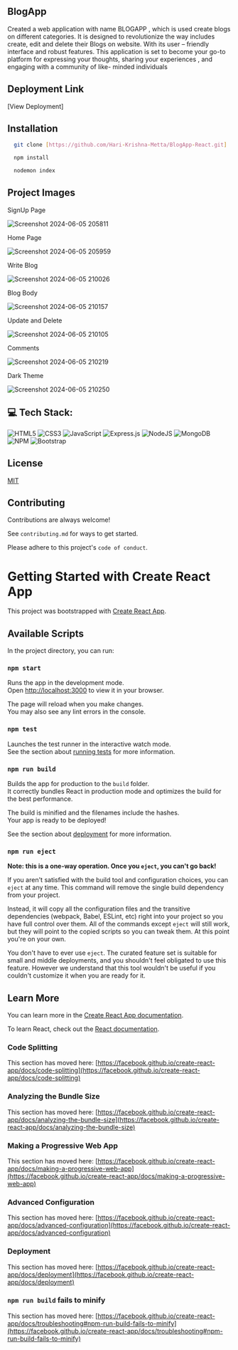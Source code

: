 ## BlogApp

Created a web application with name BLOGAPP ,
which is used create blogs on different categories. It is designed to revolutionize the way includes
create, edit and delete their Blogs on website. With its user – friendly interface and robust
features. This application is set to become your
go-to platform for expressing your thoughts,
sharing your experiences , and engaging with a
community of like- minded individuals


## Deployment Link

[View Deployment]


## Installation

```bash
  git clone [https://github.com/Hari-Krishna-Metta/BlogApp-React.git]
```
```bash
  npm install
```
```bash
  nodemon index
```
  

## Project Images

SignUp Page

![Screenshot 2024-06-05 205811](https://github.com/Hari-Krishna-Metta/BlogApp-React/assets/135844434/92f00ca8-cb86-4e79-b873-cd76eaa82632)

Home Page

![Screenshot 2024-06-05 205959](https://github.com/Hari-Krishna-Metta/BlogApp-React/assets/135844434/4ff9940a-3ad8-4e4d-a58f-c92dad8c6685)

Write Blog

![Screenshot 2024-06-05 210026](https://github.com/Hari-Krishna-Metta/BlogApp-React/assets/135844434/b5009fdb-ac90-4353-b84a-3f634701af34)

Blog Body

![Screenshot 2024-06-05 210157](https://github.com/Hari-Krishna-Metta/BlogApp-React/assets/135844434/efe24113-43ff-4780-8b7b-4adfa0844112)

Update and Delete

![Screenshot 2024-06-05 210105](https://github.com/Hari-Krishna-Metta/BlogApp-React/assets/135844434/90f6b189-3d3f-42bd-88bd-9c6a6f066326)

Comments

![Screenshot 2024-06-05 210219](https://github.com/Hari-Krishna-Metta/BlogApp-React/assets/135844434/d80e5d79-162c-4d1c-b422-c33a3988202f)

Dark Theme

![Screenshot 2024-06-05 210250](https://github.com/Hari-Krishna-Metta/BlogApp-React/assets/135844434/635158ac-6918-413a-9e46-d7ee3bd04fc2)


## 💻 Tech Stack:
![HTML5](https://img.shields.io/badge/html5-%23E34F26.svg?style=for-the-badge&logo=html5&logoColor=white) ![CSS3](https://img.shields.io/badge/css3-%231572B6.svg?style=for-the-badge&logo=css3&logoColor=white) ![JavaScript](https://img.shields.io/badge/javascript-%23323330.svg?style=for-the-badge&logo=javascript&logoColor=%23F7DF1E) ![Express.js](https://img.shields.io/badge/express.js-%23404d59.svg?style=for-the-badge&logo=express&logoColor=%2361DAFB) ![NodeJS](https://img.shields.io/badge/node.js-6DA55F?style=for-the-badge&logo=node.js&logoColor=white) ![MongoDB](https://img.shields.io/badge/MongoDB-%234ea94b.svg?style=for-the-badge&logo=mongodb&logoColor=white) ![NPM](https://img.shields.io/badge/NPM-%23000000.svg?style=for-the-badge&logo=npm&logoColor=white) ![Bootstrap](https://img.shields.io/badge/bootstrap-%23563D7C.svg?style=for-the-badge&logo=bootstrap&logoColor=white)


## License

[MIT](https://choosealicense.com/licenses/mit/)


## Contributing

Contributions are always welcome!

See `contributing.md` for ways to get started.

Please adhere to this project's `code of conduct`.


# Getting Started with Create React App

This project was bootstrapped with [Create React App](https://github.com/facebook/create-react-app).

## Available Scripts

In the project directory, you can run:

### `npm start`

Runs the app in the development mode.\
Open [http://localhost:3000](http://localhost:3000) to view it in your browser.

The page will reload when you make changes.\
You may also see any lint errors in the console.

### `npm test`

Launches the test runner in the interactive watch mode.\
See the section about [running tests](https://facebook.github.io/create-react-app/docs/running-tests) for more information.

### `npm run build`

Builds the app for production to the `build` folder.\
It correctly bundles React in production mode and optimizes the build for the best performance.

The build is minified and the filenames include the hashes.\
Your app is ready to be deployed!

See the section about [deployment](https://facebook.github.io/create-react-app/docs/deployment) for more information.

### `npm run eject`

**Note: this is a one-way operation. Once you `eject`, you can't go back!**

If you aren't satisfied with the build tool and configuration choices, you can `eject` at any time. This command will remove the single build dependency from your project.

Instead, it will copy all the configuration files and the transitive dependencies (webpack, Babel, ESLint, etc) right into your project so you have full control over them. All of the commands except `eject` will still work, but they will point to the copied scripts so you can tweak them. At this point you're on your own.

You don't have to ever use `eject`. The curated feature set is suitable for small and middle deployments, and you shouldn't feel obligated to use this feature. However we understand that this tool wouldn't be useful if you couldn't customize it when you are ready for it.

## Learn More

You can learn more in the [Create React App documentation](https://facebook.github.io/create-react-app/docs/getting-started).

To learn React, check out the [React documentation](https://reactjs.org/).

### Code Splitting

This section has moved here: [https://facebook.github.io/create-react-app/docs/code-splitting](https://facebook.github.io/create-react-app/docs/code-splitting)

### Analyzing the Bundle Size

This section has moved here: [https://facebook.github.io/create-react-app/docs/analyzing-the-bundle-size](https://facebook.github.io/create-react-app/docs/analyzing-the-bundle-size)

### Making a Progressive Web App

This section has moved here: [https://facebook.github.io/create-react-app/docs/making-a-progressive-web-app](https://facebook.github.io/create-react-app/docs/making-a-progressive-web-app)

### Advanced Configuration

This section has moved here: [https://facebook.github.io/create-react-app/docs/advanced-configuration](https://facebook.github.io/create-react-app/docs/advanced-configuration)

### Deployment

This section has moved here: [https://facebook.github.io/create-react-app/docs/deployment](https://facebook.github.io/create-react-app/docs/deployment)

### `npm run build` fails to minify

This section has moved here: [https://facebook.github.io/create-react-app/docs/troubleshooting#npm-run-build-fails-to-minify](https://facebook.github.io/create-react-app/docs/troubleshooting#npm-run-build-fails-to-minify)
